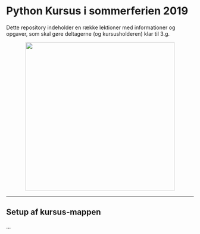 # Python Kursus i sommerferien 2019

Dette repository indeholder en række lektioner med informationer og opgaver, som skal gøre deltagerne (og kursusholderen) klar til 3.g.

<p align="center">
  <img width="400" height="400" src="https://i.imgur.com/vvGEGqu.jpg">
</p>

---
## Setup af kursus-mappen
...
